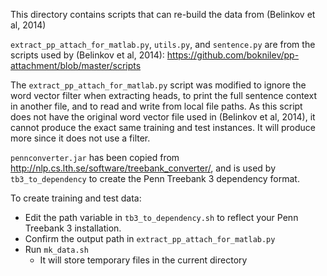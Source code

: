This directory contains scripts that can re-build the data from (Belinkov et al, 2014)

`extract_pp_attach_for_matlab.py`, `utils.py`, and `sentence.py` are from the scripts used by (Belinkov et al, 2014): https://github.com/boknilev/pp-attachment/blob/master/scripts

The `extract_pp_attach_for_matlab.py` script was modified to ignore the word vector filter when extracting heads, to print the full sentence context in another file, and to read and write from local file paths.
As this script does not have the original word vector file used in (Belinkov et al, 2014), it cannot produce the exact same training and test instances. 
It will produce more since it does not use a filter. 

`pennconverter.jar` has been copied from http://nlp.cs.lth.se/software/treebank_converter/, and is used by `tb3_to_dependency` to create the Penn Treebank 3 dependency format.


To create training and test data:
* Edit the path variable in `tb3_to_dependency.sh` to reflect your Penn Treebank 3 installation. 
* Confirm the output path in `extract_pp_attach_for_matlab.py`
* Run `mk_data.sh`
   * It will store temporary files in the current directory
 


